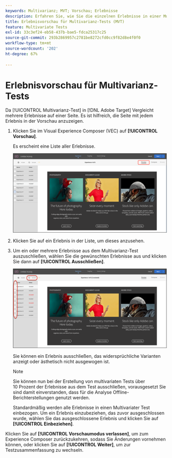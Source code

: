 ```yaml
---
keywords: Multivarianz; MVT; Vorschau; Erlebnisse
description: Erfahren Sie, wie Sie die einzelnen Erlebnisse in einer Multivarianz-Test-Aktivität (MVT) in Adobe in der Vorschau anzeigen. [!DNL Target] Verwenden von Visual Experience Composer (VEC).
title: Erlebnisvorschau für Multivarianz-Tests (MVT)
feature: Multivariate Tests
exl-id: 33c3ef24-eb58-437b-bae5-fdca25317c25
source-git-commit: 293b2869957c2781be8272cfd0cc9f82d8e4f0f0
workflow-type: tm+mt
source-wordcount: '202'
ht-degree: 67%

---
```


# Erlebnisvorschau für Multivarianz-Tests

Da [!UICONTROL Multivarianz-Test] in [!DNL Adobe Target] Vergleicht mehrere Erlebnisse auf einer Seite. Es ist hilfreich, die Seite mit jedem Erlebnis in der Vorschau anzuzeigen.

1. Klicken Sie im Visual Experience Composer (VEC) auf **[!UICONTROL Vorschau]**.

   Es erscheint eine Liste aller Erlebnisse.

   ![Vorschaubild](assets/preview.png)

1. Klicken Sie auf ein Erlebnis in der Liste, um dieses anzusehen.

1. Um ein oder mehrere Erlebnisse aus dem Multivarianz-Test auszuschließen, wählen Sie die gewünschten Erlebnisse aus und klicken Sie dann auf **[!UICONTROL Ausschließen]**.

   ![Erlebnisse ausschließen](/help/main/c-activities/c-multivariate-testing/t-create-multivariate-test/assets/preview-mvt-exclude.png)

   Sie können ein Erlebnis ausschließen, das widersprüchliche Varianten anzeigt oder ästhetisch nicht ausgewogen ist.

   >[!NOTE]
   >
   >Sie können nun bei der Erstellung von multivariaten Tests über 10 Prozent der Erlebnisse aus dem Test ausschließen, vorausgesetzt Sie sind damit einverstanden, dass für die Analyse Offline-Berichterstellungen genutzt werden.

   Standardmäßig werden alle Erlebnisse in einen Multivariater Test einbezogen. Um ein Erlebnis einzubeziehen, das zuvor ausgeschlossen wurde, wählen Sie das ausgeschlossene Erlebnis und klicken Sie auf **[!UICONTROL Einbeziehen]**.

Klicken Sie auf **[!UICONTROL Vorschaumodus verlassen]**, um zum Experience Composer zurückzukehren, sodass Sie Änderungen vornehmen können, oder klicken Sie auf **[!UICONTROL Weiter]**, um zur Testzusammenfassung zu wechseln.
